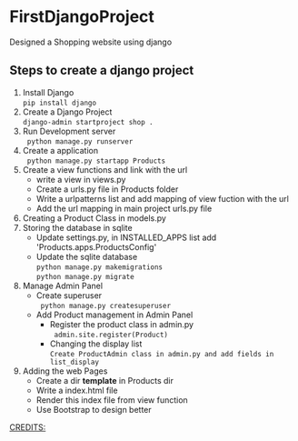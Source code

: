 # FirstDjangoProject
Designed a Shopping website using django

## Steps to create a django project
<ol>
  <li>Install Django <br><code>pip install django</code></li>
  <li>Create a Django Project <br>
    <code>django-admin startproject shop .</code>
  </li>
  <li>Run Development server<br>
    <code> python manage.py runserver</code>
  </li>
  <li>Create a application<br>
    <code> python manage.py startapp Products</code>
  </li>
  <li>Create a view functions and link with the url
    <ul>
      <li>write a view in views.py</li>
      <li>Create a urls.py file in Products folder</li>
      <li>Write a urlpatterns list and add mapping of view fuction with the url</li>
      <li>Add the url mapping in main project urls.py file</li>
    </ul>
  </li>
  <li>Creating a Product Class in models.py</li>
  <li>Storing the database in sqlite<br>
    <ul>
      <li>Update settings.py, in INSTALLED_APPS list add 'Products.apps.ProductsConfig'</li>
      <li>Update the sqlite database<br>
      <code>python manage.py makemigrations</code><br>
      <code>python manage.py migrate</code>
      </li>
    </ul>
  </li>
  <li>Manage Admin Panel
  <ul>
    <li> Create superuser <br>
      <code> python manage.py createsuperuser</code>
    </li>
    <li>Add Product management in Admin Panel<br>
      <ul>
        <li>Register the product class in admin.py<br> 
          <code> admin.site.register(Product)</code>
          </li>
        <li>Changing the display list <br>
          <code>Create ProductAdmin class in admin.py and add fields in list_display </code>
        </li>
      </ul>
    </li>
  </ul>
  </li>
  <li>Adding the web Pages
    <ul>
      <li>Create a dir <b>template</b> in Products dir</li>
      <li>Write a index.html file </li>
      <li>Render this index file from view function</li>
      <li>Use Bootstrap to design better</li>
  </li>

</ol>

[CREDITS:](https://www.youtube.com/watch?v=_uQrJ0TkZlc)
